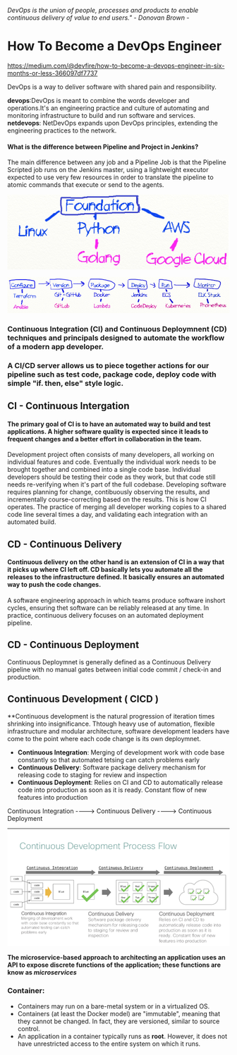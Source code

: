 _DevOps is the union of people, processes and products to enable continuous delivery of value to end users."_
                                                                                     - _Donovan Brown_ -


# How To Become a DevOps Engineer 

https://medium.com/@devfire/how-to-become-a-devops-engineer-in-six-months-or-less-366097df7737

DevOps is a way to deliver software with shared pain and responsibility.

**devops**:DevOps is meant to combine the words developer and operations.It's an engineering practice and culture of automating and monitoring infrastructure to build and run software and services.
**netdevops**: NetDevOps expands upon DevOps principles, extending the engineering practices to the network.

#### What is the difference between Pipeline and Project in Jenkins?

The main difference between any job and a Pipeline Job is that the Pipeline Scripted job runs on the Jenkins master, using a lightweight executor expected to use very few resources in order to translate the pipeline to atomic commands that execute or send to the agents.

![alt text](Foundation.png)



![alt text](six_parts.png)


### Continuous Integration (CI) and Continuous Deploymnent (CD) techniques and principals designed to automate the workflow of a modern app developer.

### A CI/CD server allows us to piece together actions for our pipeline such as test code, package code, deploy code with simple "if. then, else" style logic.

## CI - Continuous Intergation

#### The primary goal of CI is to have an automated way to build and test applications. A higher software quality is expected since it leads to frequent changes and a better effort in collaboration in the team. 

  Development project often consists of many developers, all working on individual features and code. Eventually the individual work needs to be brought together and combined into a single code base. Individual developers should be testing their code as they work, but that code still needs re-verifying when it's part of the full codebase.
  Developing software requires planning for change, contibuously observing the results, and incrementally course-correcting based on the results. This is how CI operates.
  The practice of merging all developer working copies to a shared code line several times a day, and validating each integration with an automated build.

## CD - Continuous Delivery

#### Continuous delivery on the other hand is an extension of CI in a way that it picks up where CI left off. CD basically lets you automate all the releases to the infrastructure defined. It basically ensures an automated way to push the code changes.

  A software engineering approach in which teams produce software inshort cycles, ensuring thet software can be reliably released at any time. 
  In practice, continuous delivery focuses on an automated deployment pipeline.

## CD - Continuous Deployment
  Continuous Deploymnet is generally defined as a Continuous Delivery pipeline with no manual gates between initial code commit / check-in and production.

## Continuous Development ( CICD )

**Continuous development is the natural progression of iteration times shrinking into insignificance. Thtough heavy use of automation, flexible infrastructure and modular architecture, software development leaders have come to the point where each code change is its own deploymnet.

  * **Continuous Integration**: Merging of development work with code base constantly so that automated tetsing can catch problems early
  * **Continuous Delivery**: Software package delivery mechanism for releasing code to staging for review and inspection
  * **Continuous Deployment**: Relies on CI and CD to automatically release code into production as soon as it is ready. Constant flow of new features into production

Continuous Integration ----> Continuous Delivery ----> Continuous Deployment

![alt text](cicd.png)


**The microservice-based approach to architecting an application uses an API to expose discrete functions of the application; these functions are know as _microservices_**

### Container:
  * Containers may run on a bare-metal system or in a virtualized OS.
  * Containers (at least the Docker model) are "immutable", meaning that they cannot be changed. In fact, they are versioned, similar to source control.
  * An application in a container typically runs as **root**. However, it does not have unrestricted access to the entire system on which it runs.



